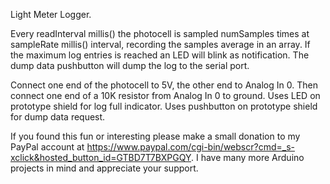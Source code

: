 Light Meter Logger. 

Every readInterval millis() the photocell is sampled numSamples times at sampleRate millis() 
interval, recording the samples average in an array. If the maximum log entries is reached an 
LED will blink as notification. The dump data pushbutton will dump the log to the serial port.

Connect one end of the photocell to 5V, the other end to Analog In 0. Then connect one end of 
a 10K resistor from Analog In 0 to ground. Uses LED on prototype shield for log full indicator.
Uses pushbutton on prototype shield for dump data request.

If you found this fun or interesting please make a small donation to my PayPal account at https://www.paypal.com/cgi-bin/webscr?cmd=_s-xclick&hosted_button_id=GTBD7T7BXPGQY. I have many more Arduino projects in mind and appreciate your support.